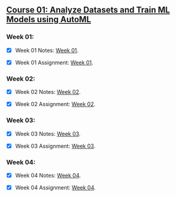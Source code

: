 ## [Course 01: Analyze Datasets and Train ML Models using AutoML](https://www.coursera.org/learn/automl-datasets-ml-models?specialization=practical-data-science)

### Week 01:

<!-- - [x] Keynotes:

> 1. **Artificial Intelligence (AI)** mimics human behavior.

> 2. **Machine Learning (ML)** is a subset of AI that uses statistical methods and algorithms that are able to learn from data without being explicitly programmed.

> 3. **Deep learning (DL)** is a subset of machine learning that uses artificial neural networks to learn from data.

> 4. **AWS SageMaker** -->

- [x] Week 01 Notes: [Week 01](.Week_01/C1_W1.pdf).

- [x] Week 01 Assignment: [Week 01](.Week_01/C1_W1_Assignment.ipynb).

### Week 02: 

<!-- - [x] Keynotes:

> 1. **Statistical Bias**: Training data does not comprehensively represent the underlying problem space.

> 2. **Statistical Bias Causes**: Activity Bias, Societal Bias, Selection Bias, Data Drift/Shift, ...

> 3. **Class Imbalance (CI)** measures the imbalance in the number of members between different facet values.

> 4. **Detecting Statistical Bias** by AWS SageMaker DataWrangler and AWS SageMaker Clarify.

> 5. **Feature Importance** explains the features that make up the training data using a score. How useful or valuable the feature is relative to other features?

> 5. **SHAP (SHapley Additive exPlanations)** -->

- [x] Week 02 Notes: [Week 02](./Week_02/C1_W2.pdf).

- [x] Week 02 Assignment: [Week 02](.Week_02/C1_W2_Assignment.ipynb).

### Week 03: 

<!-- - [x] Keynotes:

> 1. **Data Prepreration** includes Ingesting & Analyzing, Prepraring & Transforming, Training & Tuning, and Deploying & Managing. 

> 2. **AutoML** aims at automating the process of building a model.

> 3. **Model Hosting**. -->

- [x] Week 03 Notes: [Week 03](./Week_03/C1_W3.pdf).

- [x] Week 03 Assignment: [Week 03](.Week_03/C1_W3_Assignment.ipynb).

### Week 04:

<!-- - [x] Keynotes

> 1. **Built-in Alogrithms** in AWS SageMaker supports Classification, Regression, and Clustering problems.

> 2. **Text Analysis Evolution**: Word2Vec (CBOW & Skip-gram), GloVe,  FastText, Transformer, BlazingText, ELMo, GPT, BERT, ... -->

- [x] Week 04 Notes: [Week 04](./Week_04/C1_W4.pdf).

- [x] Week 04 Assignment: [Week 04](.Week_04/C1_W4_Assignment.ipynb).

